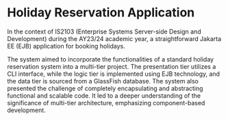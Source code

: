 # Holiday Reservation Application
In the context of IS2103 (Enterprise Systems Server-side Design and Development) during the AY23/24 academic year, a straightforward Jakarta EE (EJB) application for booking holidays.

The system aimed to incorporate the functionalities of a standard holiday reservation system into a multi-tier project. The presentation tier utilizes a CLI interface, while the logic tier is implemented using EJB technology, and the data tier is sourced from a GlassFish database. The system also presented the challenge of completely encapsulating and abstracting functional and scalable code. It led to a deeper understanding of the significance of multi-tier architecture, emphasizing component-based development. 
